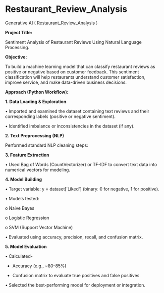 # Restaurant_Review_Analysis
Generative AI ( Restaurant_Review_Analysis )

**Project Title:**

Sentiment Analysis of Restaurant Reviews Using Natural Language Processing.

**Objective:**

To build a machine learning model that can classify restaurant reviews as positive or negative based on customer feedback. This sentiment classification will help restaurants understand customer satisfaction, improve service, and make data-driven business decisions.

**Approach (Python Workflow):**

**1. Data Loading & Exploration**
   
•	Imported and examined the dataset containing text reviews and their corresponding labels (positive or negative sentiment).

•	Identified imbalance or inconsistencies in the dataset (if any).

**2. Text Preprocessing (NLP)**
   
Performed standard NLP cleaning steps:

**3. Feature Extraction**
   
•	Used Bag of Words (CountVectorizer) or TF-IDF to convert text data into numerical vectors for modeling.

**4. Model Building**
   
•	Target variable: y = dataset['Liked'] (binary: 0 for negative, 1 for positive).

•	Models tested:

o	Naive Bayes

o	Logistic Regression

o	SVM (Support Vector Machine)

•	Evaluated using accuracy, precision, recall, and confusion matrix.

**5. Model Evaluation**
    
•	Calculated-

   -	Accuracy (e.g., ~80–85%)

   -	Confusion matrix to evaluate true positives and false positives

•	Selected the best-performing model for deployment or integration.
